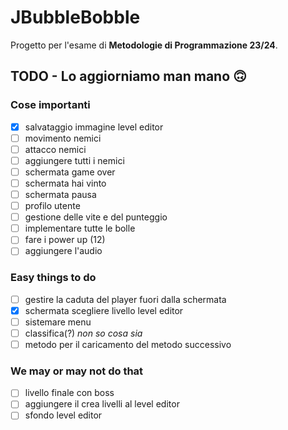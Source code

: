 
# JBubbleBobble

Progetto per l'esame di **Metodologie di Programmazione 23/24**.

## TODO - Lo aggiorniamo man mano 🙃

### Cose importanti
- [x] salvataggio immagine level editor
- [ ] movimento nemici
- [ ] attacco nemici
- [ ] aggiungere tutti i nemici
- [ ] schermata game over
- [ ] schermata hai vinto
- [ ] schermata pausa
- [ ] profilo utente
- [ ] gestione delle vite e del punteggio
- [ ] implementare tutte le bolle
- [ ] fare i power up (12)
- [ ] aggiungere l'audio

### Easy things to do
- [ ] gestire la caduta del player fuori dalla schermata
- [x] schermata scegliere livello level editor
- [ ] sistemare menu
- [ ] classifica(?) *non so cosa sia*
- [ ] metodo per il caricamento del metodo successivo

### We may or may not do that
- [ ] livello finale con boss
- [ ] aggiungere il crea livelli al level editor
- [ ] sfondo level editor 